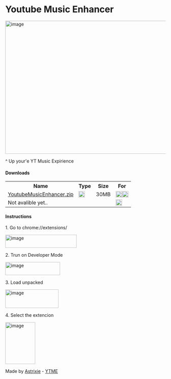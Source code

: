 # Youtube Music Enhancer
<img width="916" height="418" alt="image" src="https://github.com/user-attachments/assets/6bb93420-6638-4f64-982a-7ac83b28b78c" />
<p>^ Up your'e YT Music Expirience</p>
<p><h4>Downloads</h4></p>
<table>
  <tr>
    <th>Name</th>
    <th>Type</th>
    <th>Size</th>
    <th>For</th>
  </tr>
  <tr>
    <td><a href="#">YoutubeMusicEnhancer.zip</a></td>
    <td><img width="20px" height="20px" alt="image" src="https://www.svgrepo.com/show/354957/document-zip.svg" /></td>
    <td>30MB</td>
    <td><img width="20px" height="20px" alt="image" src="https://icons.iconarchive.com/icons/google/chrome/256/Google-Chrome-Chromium-icon.png" /><img width="20px" height="20px" alt="image" src="https://icons.iconarchive.com/icons/marcus-roberto/google-play/256/Google-Chrome-icon.png" />
    </td> 
  </tr>
  <tr>
    <td>Not avalible yet..</td>
    <td></td>
    <td></td>
    <td><img width="20px" height="20px" alt="image" src="https://icons.iconarchive.com/icons/carlosjj/mozilla/256/Firefox-icon.png" />
    </td> 
  </tr>
</table>
<p><h4>Instructions</h4></p>
<p> 1. Go to chrome://extensions/</p>
<p><img width="224" height="41" alt="image" src="https://github.com/user-attachments/assets/a05d763d-5e46-47f0-af9c-3ed34cdc42a0" /></p>
<p> 2. Trun on Developer Mode</p>
<p><img width="172" height="41" alt="image" src="https://github.com/user-attachments/assets/eb169344-b5c9-46a6-858e-9ae12ecf688c" /></p>
<p> 3. Load unpacked</p>
<p><img width="167" height="58" alt="image" src="https://github.com/user-attachments/assets/f8cfdfbf-2ce4-4d81-97c5-429eee3354e0" /></p>
<p> 4. Select the extencion</p>
<p><img width="94" height="131" alt="image" src="https://github.com/user-attachments/assets/570752a8-abd5-41e9-a501-37bec78d993a" /></p>
<p><a>Made by </a><a href="https://github.com/AstrixieDev">Astrixie</a><a> - </a><a href="https://github.com/AstrixieDev/Youtube-Music-Enhancer">YTME</a></p>
